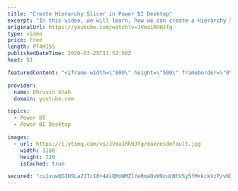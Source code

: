 ```yaml
---
title: "Create Hierarchy Slicer in Power BI Desktop"
excerpt: "In this video, we will learn, how we can create a Hierarchy Slicer in Power BI Desktop. Microsoft recently introduced Hierarchy Slicer as a part of the OOTB slicers.  In this video, we will learn how to create a hierarchy slicer using OOTB slicer option. Also, we will check the different formatting properties"
originalUrl: https://youtube.com/watch?v=JVma1RhHJfg
type: video
price: Free
length: PT4M15S
publishedDateTime: 2020-03-25T11:52:50Z
heat: 51

featuredContent: "<iframe width=\"800\" height=\"500\" frameborder=\"0\" src=\"https://www.youtube.com/embed/JVma1RhHJfg\" allow=\"accelerometer; autoplay; encrypted-media; gyroscope; picture-in-picture\" allowfullscreen></iframe>"

provider:
  name: Dhruvin Shah
  domain: youtube.com

topics:
  - Power BI
  - Power BI Desktop

images:
  - url: https://i.ytimg.com/vi/JVma1RhHJfg/maxresdefault.jpg
    width: 1280
    height: 720
    isCached: true

secured: "cu1vuwQGIHSLa2JTc10+44iQMoWMZlYeRmaOvW9zuLNtVSy5fM+kckVzP/vKHSJ814CfGOuwHtFYedJsWabDyPzyLVMCiCK/jXQym1cRCRUluEK3TTemZRFPAEMUcb2gCbrNseAfJZd7pZ+6aYv+oXJc58030a3vxBHdd2tWutyBicfiCj8sQMILSLITgqjPz7hu3TCpuINW9kmeAF9u+2IM/p3YvkfUdtY0fy17h+BQ9Wy1Er8DgPNjrp3/1yXM461xnGmUvBYfhqlwanLIgugYCbitT10NfuJhJ1xJe4CXXY1ykE1yGmgsEaPRnf8jQ0l9SRbpP9NvudLG2mEhFJDCCgJ/H3ZCRqRqRQhggdTJtzLeRzuQn4p3firx7z58Ne/0xGiV4D+VMC+l7QZTyJUKeEoKFoJTFs6j5QwqND4=;aM82okkhpL5P8LucQu37wA=="
---
```


